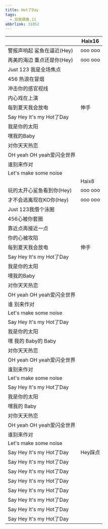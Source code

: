 ```yaml
---
title: Hot了Day
tags:
  - 双面偶像,11
abbrlink: 31852
---
```

|      |Haix16|
|--|--|
|警报声响起 鲨鱼在逼近(Hey)|ooo ooo|
|再美的海边 重点还是你(Hey)|ooo ooo|
|Just 123 我是全场焦点|      |
|456 热浪在冒烟|      |
|冲击你的感官视线|      |
|内心戏在上演|      |
|每到夏天我会放电|伸手|
|Say Hey It's my Hot了Day|      |
|我是你的太阳|      |
|嘿我的Baby|      |
|对你天天热恋|      |
|OH yeah OH yeah爱闪全世界|      |
|谁别来作对|      |
|Let's make some noise|      |
|      |Haix8|
|玩的太开心鲨鱼看到你(Hey)|ooo ooo|
|才不会逃离现在KO你(Hey)|ooo ooo|
|Just 123我借个泳圈|      |
|456心被你套圈|      |
|靠近点再接近一点|      |
|你的心被攻陷|      |
|每到夏天我会放电|伸手|
|Say Hey It's my Hot了Day|      |
|我是你的太阳|      |
|嘿我的Baby|      |
|对你天天热恋|      |
|OH yeah OH yeah爱闪全世界|      |
|谁 别来作对|      |
|Let's make some noise|      |
|Say Hey It's my Hot了Day|      |
|我是你的太阳|      |
|嘿 我的 Baby的 Baby|      |
|对你天天热恋|      |
|OH yeah OH yeah爱闪全世界|      |
|谁别来作对|      |
|Let's make some noise|      |
|Say Hey It's my Hot了Day|      |
|我是你的太阳|      |
|嘿我的 Baby|      |
|对你天天热恋|      |
|OH yeah OH yeah爱闪全世界|      |
|谁别来作对|      |
|Let's make some noise|      |
|Say Hey It's my Hot了Day|Hey踩点|
|Say Hey It's my Hot了Day|      |
|Say Hey It's my Hot了Day|      |
|Say Hey It's my Hot了Day|      |
|Say Hey It's my Hot了Day|      |
|Say Hey It's my Hot了Day|      |
|Say Hey It's my Hot了Day|      |
|Say Hey It's my Hot了Day|      |